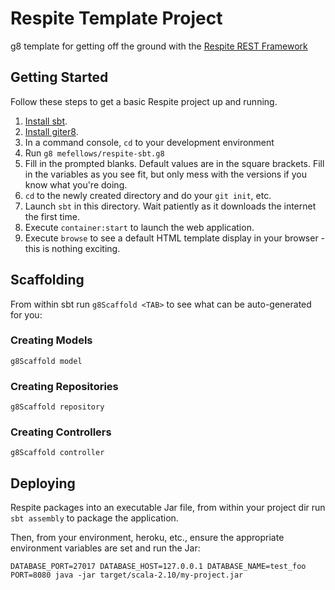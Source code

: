 # Respite Template Project

g8 template for getting off the ground with the [Respite REST Framework](https://github.com/mefellows/respite)

## Getting Started

Follow these steps to get a basic Respite project up and running.

1. [Install sbt](http://www.scala-sbt.org/release/tutorial/Setup.html).
2. [Install giter8](https://github.com/n8han/giter8#installation).
3. In a command console, `cd` to your development environment
4. Run `g8 mefellows/respite-sbt.g8`
5. Fill in the prompted blanks. Default values are in the square brackets. Fill in the variables as you see fit, but only mess with the versions if you know what you're doing.
6. `cd` to the newly created directory and do your `git init`, etc.
7. Launch `sbt` in this directory. Wait patiently as it downloads the internet the first time.
8. Execute `container:start` to launch the web application.
9. Execute `browse` to see a default HTML template display in your browser - this is nothing exciting.

## Scaffolding

From within sbt run `g8Scaffold <TAB>` to see what can be auto-generated for you:

### Creating Models

`g8Scaffold model`

### Creating Repositories

`g8Scaffold repository`

### Creating Controllers

`g8Scaffold controller`

## Deploying

Respite packages into an executable Jar file, from within your project dir run `sbt assembly` to package the application.

Then, from your environment, heroku, etc., ensure the appropriate environment variables are set and run the Jar:

```
DATABASE_PORT=27017 DATABASE_HOST=127.0.0.1 DATABASE_NAME=test_foo PORT=8080 java -jar target/scala-2.10/my-project.jar
```